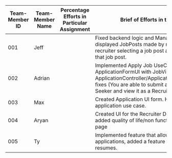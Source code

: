 
| Team-Member ID | Team-Member Name | Percentage Efforts in Particular Assignment | Brief of Efforts in the Tasks Contribution                                                                                                                                                                                                |
|----------------|------------------|---------------------------------------------|-------------------------------------------------------------------------------------------------------------------------------------------------------------------------------------------------------------------------------------------|
| 001            | Jeff             |                                             | Fixed backend logic and ManageJobPostsUI so it properly displayed JobPosts made by recruiter, added logic for recruiter selecting a job post and seeing all applications for that job post.                                               |
| 002            | Adrian           |                                             | Implemented Apply Job UseCase: Integrated ApplicationFormUI with JobView. ApplicationController/ApplicationRepository/ApplicationFormUI fixes (You are able to submit a specific application as a Job Seeker and view it as a Recruiter). |
| 003            | Max              |                                             |  Created Application UI form. Helped implement manage application use case.                                                                                                                                                                                                                                         |
| 004            | Aryan            |                                             | Created UI for the Recruiter Dashboard, Pay to Promote and added quality of life/non functional requirements to the sign in page                                                                                                          
| 005            | Ty               |                                             | Implemented feature that allows user's to see their specific job applications, added a feature for Job seekers to upload their resumes.

